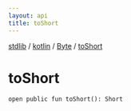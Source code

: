```yaml
---
layout: api
title: toShort
---
```

[stdlib](../../index.html) / [kotlin](../index.html) / [Byte](index.html) / [toShort](toShort.html)

# toShort

```
open public fun toShort(): Short
```

